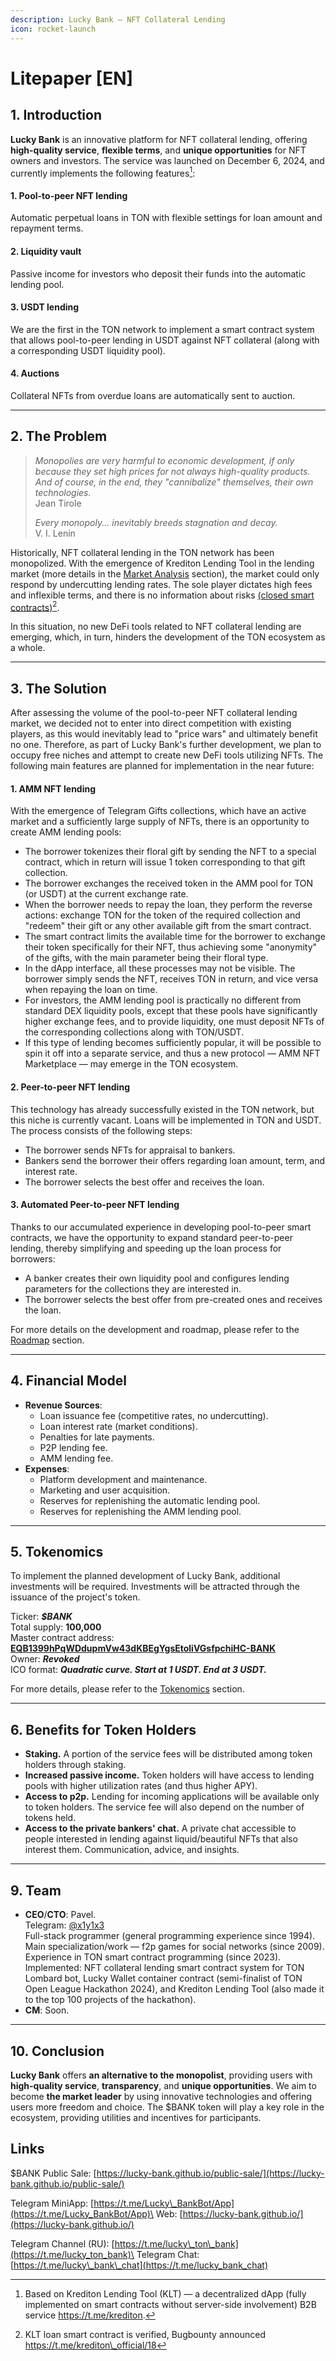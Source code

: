```yaml
---
description: Lucky Bank — NFT Collateral Lending
icon: rocket-launch
---
```


# Litepaper \[EN]

## **1. Introduction**

**Lucky Bank** is an innovative platform for NFT collateral lending, offering **high-quality service**, **flexible terms**, and **unique opportunities** for NFT owners and investors. The service was launched on December 6, 2024, and currently implements the following features[^1]:

#### 1. Pool-to-peer NFT lending

Automatic perpetual loans in TON with flexible settings for loan amount and repayment terms.

#### 2. Liquidity vault

Passive income for investors who deposit their funds into the automatic lending pool.

#### 3. USDT lending

We are the first in the TON network to implement a smart contract system that allows pool-to-peer lending in USDT against NFT collateral (along with a corresponding USDT liquidity pool).

#### 4. Auctions

Collateral NFTs from overdue loans are automatically sent to auction.

***

## **2. The Problem**

> _Monopolies are very harmful to economic development, if only because they set high prices for not always high-quality products. And of course, in the end, they "cannibalize" themselves, their own technologies._\
> Jean Tirole
>
> _Every monopoly... inevitably breeds stagnation and decay._\
> V. I. Lenin

Historically, NFT collateral lending in the TON network has been monopolized. With the emergence of Krediton Lending Tool in the lending market (more details in the [Market Analysis](market-analysis.md) section), the market could only respond by undercutting lending rates. The sole player dictates high fees and inflexible terms, and there is no information about risks [(closed smart contracts)](#user-content-fn-2)[^2].

In this situation, no new DeFi tools related to NFT collateral lending are emerging, which, in turn, hinders the development of the TON ecosystem as a whole.

***

## **3. The Solution**

After assessing the volume of the pool-to-peer NFT collateral lending market, we decided not to enter into direct competition with existing players, as this would inevitably lead to "price wars" and ultimately benefit no one. Therefore, as part of Lucky Bank's further development, we plan to occupy free niches and attempt to create new DeFi tools utilizing NFTs. The following main features are planned for implementation in the near future:

#### 1. AMM NFT lending

With the emergence of Telegram Gifts collections, which have an active market and a sufficiently large supply of NFTs, there is an opportunity to create AMM lending pools:

* The borrower tokenizes their floral gift by sending the NFT to a special contract, which in return will issue 1 token corresponding to that gift collection.
* The borrower exchanges the received token in the AMM pool for TON (or USDT) at the current exchange rate.
* When the borrower needs to repay the loan, they perform the reverse actions: exchange TON for the token of the required collection and "redeem" their gift or any other available gift from the smart contract.
* The smart contract limits the available time for the borrower to exchange their token specifically for their NFT, thus achieving some "anonymity" of the gifts, with the main parameter being their floral type.
* In the dApp interface, all these processes may not be visible. The borrower simply sends the NFT, receives TON in return, and vice versa when repaying the loan on time.
* For investors, the AMM lending pool is practically no different from standard DEX liquidity pools, except that these pools have significantly higher exchange fees, and to provide liquidity, one must deposit NFTs of the corresponding collections along with TON/USDT.
* If this type of lending becomes sufficiently popular, it will be possible to spin it off into a separate service, and thus a new protocol — AMM NFT Marketplace — may emerge in the TON ecosystem.

#### 2. Peer-to-peer NFT lending

This technology has already successfully existed in the TON network, but this niche is currently vacant. Loans will be implemented in TON and USDT. The process consists of the following steps:

* The borrower sends NFTs for appraisal to bankers.
* Bankers send the borrower their offers regarding loan amount, term, and interest rate.
* The borrower selects the best offer and receives the loan.

#### 3. Automated Peer-to-peer NFT lending

Thanks to our accumulated experience in developing pool-to-peer smart contracts, we have the opportunity to expand standard peer-to-peer lending, thereby simplifying and speeding up the loan process for borrowers:

* A banker creates their own liquidity pool and configures lending parameters for the collections they are interested in.
* The borrower selects the best offer from pre-created ones and receives the loan.

For more details on the development and roadmap, please refer to the [Roadmap](roadmap.md) section.

***

## **4. Financial Model**

* **Revenue Sources**:
  * Loan issuance fee (competitive rates, no undercutting).
  * Loan interest rate (market conditions).
  * Penalties for late payments.
  * P2P lending fee.
  * AMM lending fee.
* **Expenses**:
  * Platform development and maintenance.
  * Marketing and user acquisition.
  * Reserves for replenishing the automatic lending pool.
  * Reserves for replenishing the AMM lending pool.

***

## **5. Tokenomics**

To implement the planned development of Lucky Bank, additional investments will be required. Investments will be attracted through the issuance of the project's token.

Ticker: _**$BANK**_\
Total supply: **100,000**\
Master contract address: [**EQB1399hPqWDdupmVw43dKBEgYgsEtoliVGsfpchiHC-BANK**](https://tonviewer.com/EQB1399hPqWDdupmVw43dKBEgYgsEtoliVGsfpchiHC-BANK)\
Owner: _**Revoked**_\
ICO format: _**Quadratic curve. Start at 1 USDT. End at 3 USDT.**_

For more details, please refer to the [Tokenomics](tokenomics.md) section.

***

## **6. Benefits for Token Holders**

* **Staking.** A portion of the service fees will be distributed among token holders through staking.
* **Increased passive income.** Token holders will have access to lending pools with higher utilization rates (and thus higher APY).
* **Access to p2p.** Lending for incoming applications will be available only to token holders. The service fee will also depend on the number of tokens held.
* **Access to the private bankers' chat.** A private chat accessible to people interested in lending against liquid/beautiful NFTs that also interest them. Communication, advice, and insights.

***

## **9. Team**

* **CEO**/**CTO**: Pavel.\
  Telegram: [@x1y1x3](https://t.me/x1y1x3)\
  Full-stack programmer (general programming experience since 1994).\
  Main specialization/work — f2p games for social networks (since 2009).\
  Experience in TON smart contract programming (since 2023).\
  Implemented: NFT collateral lending smart contract system for TON Lombard bot, Lucky Wallet container contract (semi-finalist of TON Open League Hackathon 2024), and Krediton Lending Tool (also made it to the top 100 projects of the hackathon).
* **CM**: Soon.

***

## **10. Conclusion**

**Lucky Bank** offers **an alternative to the monopolist**, providing users with **high-quality service**, **transparency**, and **unique opportunities**. We aim to become **the market leader** by using innovative technologies and offering users more freedom and choice. The $BANK token will play a key role in the ecosystem, providing utilities and incentives for participants.

## **Links**

$BANK Public Sale: [https://lucky-bank.github.io/public-sale/](https://lucky-bank.github.io/public-sale/)

Telegram MiniApp: [https://t.me/Lucky\_BankBot/App](https://t.me/Lucky_BankBot/App)\
Web: [https://lucky-bank.github.io/](https://lucky-bank.github.io/)

Telegram Channel (RU): [https://t.me/lucky\_ton\_bank](https://t.me/lucky_ton_bank)\
Telegram Chat: [https://t.me/lucky\_bank\_chat](https://t.me/lucky_bank_chat)

[^1]: Based on Krediton Lending Tool (KLT) — a decentralized dApp (fully implemented on smart contracts without server-side involvement) B2B service https://t.me/krediton.

[^2]: KLT loan smart contract is verified, Bugbounty announced https://t.me/krediton\_official/18
